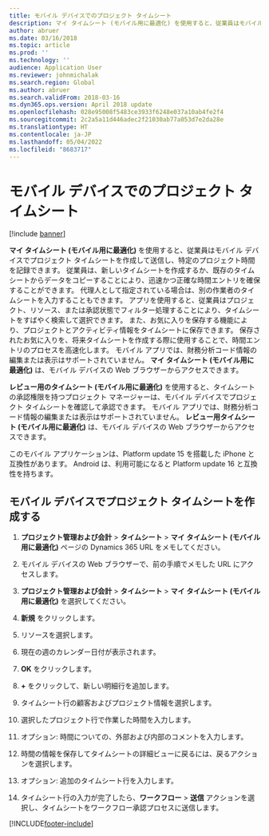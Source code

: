 ```yaml
---
title: モバイル デバイスでのプロジェクト タイムシート
description: マイ タイムシート (モバイル用に最適化) を使用すると、従業員はモバイル デバイスでプロジェクト タイムシートを作成して送信し、特定のプロジェクト時間を記録できます。
author: abruer
ms.date: 03/16/2018
ms.topic: article
ms.prod: ''
ms.technology: ''
audience: Application User
ms.reviewer: johnmichalak
ms.search.region: Global
ms.author: abruer
ms.search.validFrom: 2018-03-16
ms.dyn365.ops.version: April 2018 update
ms.openlocfilehash: 028e95008f5483ce3933f6248e037a10ab4fe2f4
ms.sourcegitcommit: 2c2a5a11d446adec2f21030ab77a053d7e2da28e
ms.translationtype: HT
ms.contentlocale: ja-JP
ms.lasthandoff: 05/04/2022
ms.locfileid: "8683717"
---
```

# <a name="project-timesheets-on-a-mobile-device"></a>モバイル デバイスでのプロジェクト タイムシート

[!include [banner](../includes/banner.md)]

**マイ タイムシート (モバイル用に最適化)** を使用すると、従業員はモバイル デバイスでプロジェクト タイムシートを作成して送信し、特定のプロジェクト時間を記録できます。 従業員は、新しいタイムシートを作成するか、既存のタイムシートからデータをコピーすることにより、迅速かつ正確な時間エントリを確保することができます。 代理人として指定されている場合は、別の作業者のタイムシートを入力することもできます。 アプリを使用すると、従業員はプロジェクト、リソース、または承認状態でフィルター処理することにより、タイムシートをすばやく検索して選択できます。 また、お気に入りを保存する機能により、プロジェクトとアクティビティ情報をタイムシートに保存できます。 保存されたお気に入りを、将来タイムシートを作成する際に使用することで、時間エントリのプロセスを高速化します。 モバイル アプリでは、財務分析コード情報の編集または表示はサポートされていません。 **マイ タイムシート (モバイル用に最適化)** は、モバイル デバイスの Web ブラウザーからアクセスできます。

**レビュー用のタイムシート (モバイル用に最適化)** を使用すると、タイムシートの承認権限を持つプロジェクト マネージャーは、モバイル デバイスでプロジェクト タイムシートを確認して承認できます。 モバイル アプリでは、財務分析コード情報の編集または表示はサポートされていません。 **レビュー用タイムシート (モバイル用に最適化)** は、モバイル デバイスの Web ブラウザーからアクセスできます。

このモバイル アプリケーションは、Platform update 15 を搭載した iPhone と互換性があります。
Android は、利用可能になると Platform update 16 と互換性を持ちます。

## <a name="create-a-project-timesheet-on-your-mobile-device"></a>モバイル デバイスでプロジェクト タイムシートを作成する

1.  **プロジェクト管理および会計** \> **タイムシート** \> **マイ タイムシート (モバイル用に最適化)** ページの Dynamics 365 URL をメモしてください。

2.  モバイル デバイスの Web ブラウザーで、前の手順でメモした URL にアクセスします。
 
3.  **プロジェクト管理および会計** \> **タイムシート** \> **マイ タイムシート (モバイル用に最適化)** を選択してください。

4.  **新規** をクリックします。

5.  リソースを選択します。

6.  現在の週のカレンダー日付が表示されます。

7.  **OK** をクリックします。

8.  **+** をクリックして、新しい明細行を追加します。

9.  タイムシート行の顧客およびプロジェクト情報を選択します。

10. 選択したプロジェクト行で作業した時間を入力します。

11. オプション: 時間についての、外部および内部のコメントを入力します。

12. 時間の情報を保存してタイムシートの詳細ビューに戻るには、戻るアクションを選択します。

13. オプション: 追加のタイムシート行を入力します。

14. タイムシート行の入力が完了したら、**ワークフロー** \> **送信** アクションを選択し、タイムシートをワークフロー承認プロセスに送信します。


[!INCLUDE[footer-include](../includes/footer-banner.md)]